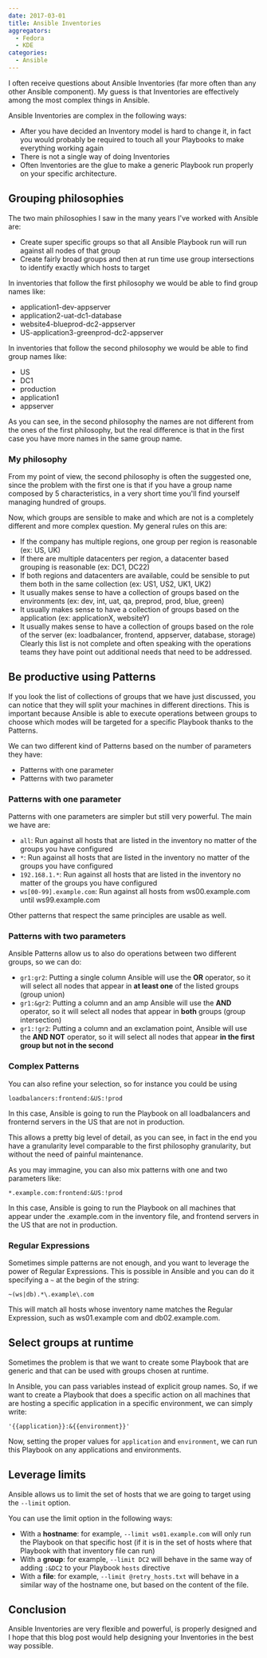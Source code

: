 ```yaml
---
date: 2017-03-01
title: Ansible Inventories
aggregators:
  - Fedora
  - KDE
categories:
  - Ansible
---
```


I often receive questions about Ansible Inventories (far more often than any other Ansible component).
My guess is that Inventories are effectively among the most complex things in Ansible.

Ansible Inventories are complex in the following ways:
* After you have decided an Inventory model is hard to change it, in fact you would probably be required to touch all your Playbooks to make everything working again
* There is not a single way of doing Inventories
* Often Inventories are the glue to make a generic Playbook run properly on your specific architecture.

## Grouping philosophies

The two main philosophies I saw in the many years I've worked with Ansible are:
* Create super specific groups so that all Ansible Playbook run will run against all nodes of that group
* Create fairly broad groups and then at run time use group intersections to identify exactly which hosts to target

In inventories that follow the first philosophy we would be able to find group names like:
* application1-dev-appserver
* application2-uat-dc1-database
* website4-blueprod-dc2-appserver
* US-application3-greenprod-dc2-appserver

In inventories that follow the second philosophy we would be able to find group names like:
* US
* DC1
* production
* application1
* appserver

As you can see, in the second philosophy the names are not different from the ones of the first philosophy, but the real difference is that in the first case you have more names in the same group name.

### My philosophy

From my point of view, the second philosophy is often the suggested one, since the problem with the first one is that if you have a group name composed by 5 characteristics, in a very short time you'll find yourself managing hundred of groups.

Now, which groups are sensible to make and which are not is a completely different and more complex question.
My general rules on this are:
* If the company has multiple regions, one group per region is reasonable (ex: US, UK)
* If there are multiple datacenters per region, a datacenter based grouping is reasonable (ex: DC1, DC22)
* If both regions and datacenters are available, could be sensible to put them both in the same collection (ex: US1, US2, UK1, UK2)
* It usually makes sense to have a collection of groups based on the environments (ex: dev, int, uat, qa, preprod, prod, blue, green)
* It usually makes sense to have a collection of groups based on the application (ex: applicationX, websiteY)
* It usually makes sense to have a collection of groups based on the role of the server (ex: loadbalancer, frontend, appserver, database, storage)
Clearly this list is not complete and often speaking with the operations teams they have point out additional needs that need to be addressed.

## Be productive using Patterns
If you look the list of collections of groups that we have just discussed, you can notice that they will split your machines in different directions.
This is important because Ansible is able to execute operations between groups to choose which modes will be targeted for a specific Playbook thanks to the Patterns.

We can two different kind of Patterns based on the number of parameters they have:
* Patterns with one parameter
* Patterns with two parameter

### Patterns with one parameter
Patterns with one parameters are simpler but still very powerful.
The main we have are:
* `all`: Run against all hosts that are listed in the inventory no matter of the groups you have configured
* `*`: Run against all hosts that are listed in the inventory no matter of the groups you have configured
* `192.168.1.*`: Run against all hosts that are listed in the inventory no matter of the groups you have configured
* `ws[00-99].example.com`: Run against all hosts from ws00.example.com until ws99.example.com

Other patterns that respect the same principles are usable as well.

### Patterns with two parameters
Ansible Patterns allow us to also do operations between two different groups, so we can do:
* `gr1:gr2`: Putting a single column Ansible will use the **OR** operator, so it will select all nodes that appear in **at least one** of the listed groups (group union)
* `gr1:&gr2`: Putting a column and an amp Ansible will use the **AND** operator, so it will select all nodes that appear in **both** groups (group intersection)
* `gr1:!gr2`: Putting a column and an exclamation point, Ansible will use the **AND NOT** operator, so it will select all nodes that appear **in the first group but not in the second**

### Complex Patterns

You can also refine your selection, so for instance you could be using

```
loadbalancers:frontend:&US:!prod
```

In this case, Ansible is going to run the Playbook on all loadbalancers and fronternd servers in the US that are not in production.

This allows a pretty big level of detail, as you can see, in fact in the end you have a granularity level comparable to the first philosophy granularity, but without the need of painful maintenance.

As you may immagine, you can also mix patterns with one and two parameters like:

```
*.example.com:frontend:&US:!prod
```

In this case, Ansible is going to run the Playbook on all machines that appear under the .example.com in the inventory file, and frontend servers in the US that are not in production.

### Regular Expressions
Sometimes simple patterns are not enough, and you want to leverage the power of Regular Expressions.
This is possible in Ansible and you can do it specifying a `~` at the begin of the string:

```
~(ws|db).*\.example\.com
```

This will match all hosts whose inventory name matches the Regular Expression, such as ws01.example com and db02.example.com.

## Select groups at runtime
Sometimes the problem is that we want to create some Playbook that are generic and that can be used with groups chosen at runtime.

In Ansible, you can pass variables instead of explicit group names.
So, if we want to create a Playbook that does a specific action on all machines that are hosting a specific application in a specific environment, we can simply write:

```
'{{application}}:&{{environment}}'
```

Now, setting the proper values for `application` and `environment`, we can run this Playbook on any applications and environments.

## Leverage limits

Ansible allows us to limit the set of hosts that we are going to target using the `--limit` option.

You can use the limit option in the following ways:
* With a **hostname**: for example, `--limit ws01.example.com` will only run the Playbook on that specific host (if it is in the set of hosts where that Playbook with that inventory file can run)
* With a **group**: for example, `--limit DC2` will behave in the same way of adding `:&DC2` to your Playbook `hosts` directive
* With a **file**: for example, `--limit @retry_hosts.txt` will behave in a similar way of the hostname one, but based on the content of the file.

## Conclusion
Ansible Inventories are very flexible and powerful, is properly designed and I hope that this blog post would help designing your Inventories in the best way possible.
